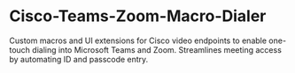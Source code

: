 # Cisco-Teams-Zoom-Macro-Dialer
Custom macros and UI extensions for Cisco video endpoints to enable one-touch dialing into Microsoft Teams and Zoom. Streamlines meeting access by automating ID and passcode entry.
